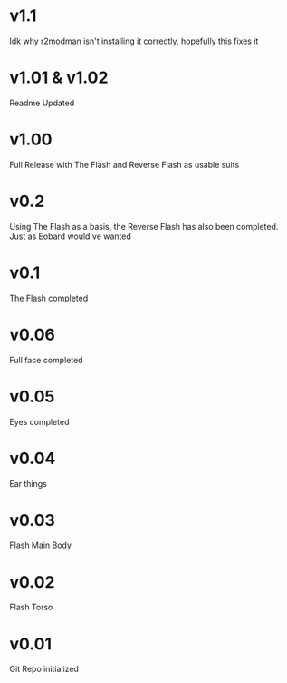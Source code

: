 # v1.1
Idk why r2modman isn't installing it correctly, hopefully this fixes it

# v1.01 & v1.02
Readme Updated

# v1.00
Full Release with The Flash and Reverse Flash as usable suits

# v0.2
Using The Flash as a basis, the Reverse Flash has also been completed. Just as Eobard would've wanted

# v0.1
The Flash completed

# v0.06
Full face completed

# v0.05
Eyes completed

# v0.04
Ear things

# v0.03
Flash Main Body

# v0.02
Flash Torso

# v0.01
Git Repo initialized